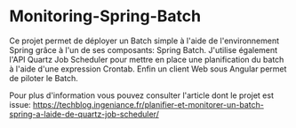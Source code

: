 # Monitoring-Spring-Batch

Ce projet permet de déployer un Batch simple à l'aide de l'environnement Spring grâce à l'un de ses composants: Spring Batch. J'utilise également l'API Quartz Job Scheduler pour mettre en place une planification du batch à l'aide d'une expression Crontab. Enfin un client Web sous Angular permet de piloter le Batch.

Pour plus d'information vous pouvez consulter l'article dont le projet est issue: https://techblog.ingeniance.fr/planifier-et-monitorer-un-batch-spring-a-laide-de-quartz-job-scheduler/
